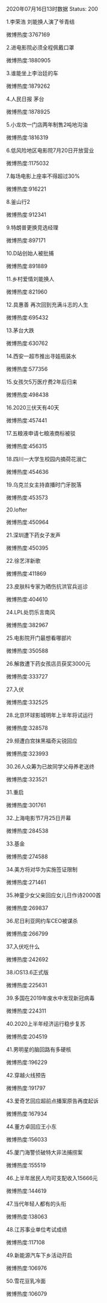 2020年07月16日13时数据
Status: 200

1.李荣浩 刘能换人演了爷青结

微博热度:3767169

2.进电影院必须全程佩戴口罩

微博热度:1880905

3.谁能坐上李治廷的车

微博热度:1879262

4.人民日报 茅台

微博热度:1878925

5.小龙坎一门店两年制售2吨地沟油

微博热度:1816319

6.低风险地区电影院7月20日开放营业

微博热度:1175032

7.每场电影上座率不得超过30%

微博热度:916221

8.釜山行2

微博热度:912341

9.特朗普更换竞选经理

微博热度:897171

10.D站创始人被批捕

微博热度:891889

11.乡村爱情刘能换人

微博热度:821960

12.具惠善 再次回到充满斗志的人生

微博热度:695432

13.茅台大跌

微博热度:630762

14.西安一超市推出寻娃瓶装水

微博热度:577356

15.女孩欠5万医疗费2年后归来

微博热度:498438

16.2020三伏天有40天

微博热度:457441

17.五粮液申请七粮液商标被驳

微博热度:456315

18.四川一大学生校园内摘荷花溺亡

微博热度:454636

19.乌克兰女主持直播时门牙脱落

微博热度:453573

20.lofter

微博热度:450964

21.深圳遭下药女子发声

微博热度:450395

22.徐艺洋新歌

微博热度:411869

23.皮肤科专家为晒伤抗洪官兵巡诊

微博热度:404610

24.LPL处罚乐言南风

微博热度:382967

25.电影院开门最想看哪部片

微博热度:350588

26.解救遭下药女孩店员获奖3000元

微博热度:333727

27.入伏

微博热度:332525

28.北京环球影城明年上半年将试运行

微博热度:328578

29.频遭白宫抹黑福奇尖锐回应

微博热度:323993

30.26人众筹为已故同学父母养老送终

微博热度:323521

31.重启

微博热度:301761

32.上海电影节7月25日开幕

微博热度:284538

33.基金

微博热度:274588

34.美方将对华为实施签证限制

微博热度:271461

35.神童少女父亲回应女儿日作诗2000首

微博热度:269837

36.尼日利亚网约车CEO被谋杀

微博热度:266799

37.入伏吃什么

微博热度:242692

38.iOS13.6正式版

微博热度:225631

39.多国在2019年废水中发现新冠病毒

微博热度:224311

40.2020上半年经济运行稳步复苏

微博热度:204519

41.男明星的脑回路有多硬核

微博热度:196229

42.穿越火线预告

微博热度:191797

43.爱奇艺回应超前点播案原告再度起诉

微博热度:167934

44.董方卓回应王小东

微博热度:156033

45.厦门海警侦破特大非法捕捞案

微博热度:155519

46.上半年居民人均可支配收入15666元

微博热度:144619

47.当代年轻人都有的头衔

微博热度:138063

48.江苏事业单位考试成绩

微博热度:117108

49.新能源汽车下乡活动开启

微博热度:106976

50.雪花豆乳冷面

微博热度:106079

